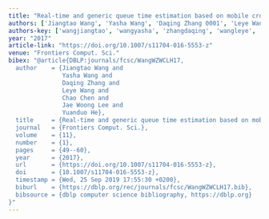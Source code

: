 ```yaml
---
title: "Real-time and generic queue time estimation based on mobile crowdsensing"
authors: ['Jiangtao Wang', 'Yasha Wang', 'Daqing Zhang 0001', 'Leye Wang', 'Chao Chen 0004', 'Jae Woong Lee', 'Yuanduo He']
authors-key: ['wangjiangtao', 'wangyasha', 'zhangdaqing', 'wangleye', 'chenchao', 'woongjae', 'heyuanduo']
year: "2017"
article-link: "https://doi.org/10.1007/s11704-016-5553-z"
venue: "Frontiers Comput. Sci."
bibex: "@article{DBLP:journals/fcsc/WangWZWCLH17,
  author    = {Jiangtao Wang and
               Yasha Wang and
               Daqing Zhang and
               Leye Wang and
               Chao Chen and
               Jae Woong Lee and
               Yuanduo He},
  title     = {Real-time and generic queue time estimation based on mobile crowdsensing},
  journal   = {Frontiers Comput. Sci.},
  volume    = {11},
  number    = {1},
  pages     = {49--60},
  year      = {2017},
  url       = {https://doi.org/10.1007/s11704-016-5553-z},
  doi       = {10.1007/s11704-016-5553-z},
  timestamp = {Wed, 25 Sep 2019 17:55:30 +0200},
  biburl    = {https://dblp.org/rec/journals/fcsc/WangWZWCLH17.bib},
  bibsource = {dblp computer science bibliography, https://dblp.org}
}"
---
```

